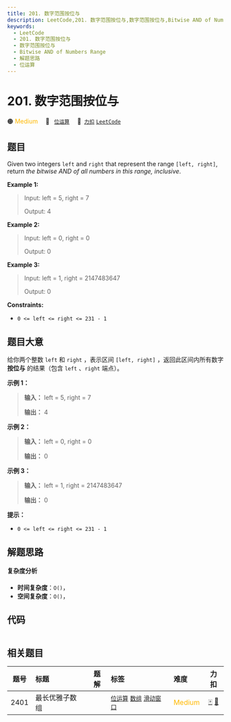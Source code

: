 ```yaml
---
title: 201. 数字范围按位与
description: LeetCode,201. 数字范围按位与,数字范围按位与,Bitwise AND of Numbers Range,解题思路,位运算
keywords:
  - LeetCode
  - 201. 数字范围按位与
  - 数字范围按位与
  - Bitwise AND of Numbers Range
  - 解题思路
  - 位运算
---
```


# 201. 数字范围按位与

🟠 <font color=#ffb800>Medium</font>&emsp; 🔖&ensp; [`位运算`](/tag/bit-manipulation.md)&emsp; 🔗&ensp;[`力扣`](https://leetcode.cn/problems/bitwise-and-of-numbers-range) [`LeetCode`](https://leetcode.com/problems/bitwise-and-of-numbers-range)

## 题目

Given two integers `left` and `right` that represent the range `[left,
right]`, return _the bitwise AND of all numbers in this range, inclusive_.



**Example 1:**

> Input: left = 5, right = 7
> 
> Output: 4

**Example 2:**

> Input: left = 0, right = 0
> 
> Output: 0

**Example 3:**

> Input: left = 1, right = 2147483647
> 
> Output: 0

**Constraints:**

  * `0 <= left <= right <= 231 - 1`


## 题目大意

给你两个整数 `left` 和 `right` ，表示区间 `[left, right]` ，返回此区间内所有数字 **按位与** 的结果（包含
`left` 、`right` 端点）。

**示例 1：**

> 
> 
> 
> 
> 
> **输入：** left = 5, right = 7
> 
> **输出：** 4
> 
> 

**示例 2：**

> 
> 
> 
> 
> 
> **输入：** left = 0, right = 0
> 
> **输出：** 0
> 
> 

**示例 3：**

> 
> 
> 
> 
> 
> **输入：** left = 1, right = 2147483647
> 
> **输出：** 0
> 
> 

**提示：**

  * `0 <= left <= right <= 231 - 1`


## 解题思路

#### 复杂度分析

- **时间复杂度**：`O()`，
- **空间复杂度**：`O()`，

## 代码

```javascript

```

## 相关题目

<!-- prettier-ignore -->
| 题号 | 标题 | 题解 | 标签 | 难度 | 力扣 |
| :------: | :------ | :------: | :------ | :------ | :------: |
| 2401 | 最长优雅子数组 |  |  [`位运算`](/tag/bit-manipulation.md) [`数组`](/tag/array.md) [`滑动窗口`](/tag/sliding-window.md) | <font color=#ffb800>Medium</font> | [🀄️](https://leetcode.cn/problems/longest-nice-subarray) [🔗](https://leetcode.com/problems/longest-nice-subarray) |
